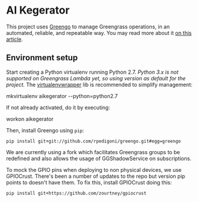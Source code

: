 # AI Kegerator

This project uses [Greengo](https://github.com/rpedigoni/greengo) to manage Greengrass operations, in an automated, reliable, and repeatable way. You may read more about it [on this article](https://read.acloud.guru/aws-greengrass-the-missing-manual-2ac8df2fbdf4).


## Environment setup

Start creating a Python virtualenv running Python 2.7. *Python 3.x is not supported on Greengrass Lambda yet, so using version as default for the project.* The [virtualenvwrapper](http://virtualenvwrapper.readthedocs.io/en/latest/) lib is recommended to simplify management:

 mkvirtualenv aikegerator --python=python2.7

 If not already activated, do it by executing:

workon aikegerator

Then, install Greengo using `pip`:

    pip install git+git://github.com/rpedigoni/greengo.git#egg=greengo

We are currently using a fork which facilitates Greengrass groups to be redefined and also allows the usage of GGShadowService on subscriptions.

To mock the GPIO pins when deploying to non physical devices, we use GPIOCrust. There's been a number of updates to the repo but version pip points to doesn't have them. To fix this, install GPIOCrust doing this: 

	pip install git+https://github.com/zourtney/gpiocrust